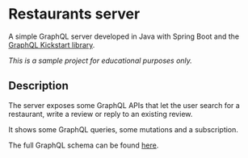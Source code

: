 # Restaurants server

A simple GraphQL server developed in Java with Spring Boot and the
[GraphQL Kickstart library](https://www.graphql-java-kickstart.com/).

*This is a sample project for educational purposes only.*


## Description

The server exposes some GraphQL APIs that let the user search for a 
restaurant, write a review or reply to an existing review.

It shows some GraphQL queries, some mutations and a subscription.

The full GraphQL schema can be found [here](./src/main/resources/graphql/schema.graphqls).